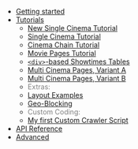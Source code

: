 - [<div class="ps-icon ps-icon-arrow-right"></div>Getting started](quickstart)
- [<div class="ps-icon ps-icon-book"></div>Tutorials](tutorials)
  - [<div class="ps-icon navbar-menu-icon ps-icon-arrow-right"></div>New Single Cinema Tutorial](tutorials/kino-gmunden.at.md)
  - [<div class="ps-icon navbar-menu-icon ps-icon-arrow-right"></div>Single Cinema Tutorial](tutorials/daskino.at.md)
  - [<div class="ps-icon navbar-menu-icon ps-icon-arrow-right"></div>Cinema Chain Tutorial](tutorials/filmpalast-kino.de.md)
  - [<div class="ps-icon navbar-menu-icon ps-icon-wand"></div>Movie Pages Tutorial](tutorials/kinolenzburg.ch.md)
  - [<div class="ps-icon navbar-menu-icon ps-icon-wand"></div> `<div>`-based Showtimes Tables](tutorials/div-based-showtimes-tables.md)
  - [<div class="ps-icon navbar-menu-icon ps-icon-wand"></div>Multi Cinema Pages, Variant A](tutorials/multi-cinema-pages-variant-a.md)
  - [<div class="ps-icon navbar-menu-icon ps-icon-wand"></div>Multi Cinema Pages, Variant B](tutorials/multi-cinema-pages-variant-b.md)
  - <span style="color: gray;">Extras:</span>
  - [<div class="ps-icon navbar-menu-icon ps-icon-browser"></div> Layout Examples](tutorials/layout-examples.md)
  - [<div class="ps-icon navbar-menu-icon ps-icon-world"></div> Geo-Blocking](tutorials/geo-blocking.md)
  - <span style="color: gray;">Custom Coding:</span>
  - [<div class="ps-icon navbar-menu-icon ps-icon-lab"></div> My first Custom Crawler Script](tutorials/my-first-custom-crawler-script.md)
- [<div class="ps-icon ps-icon-puzzle"></div>API Reference](api)
- [<div class="ps-icon ps-icon-wand"></div>Advanced](advanced/post-requests.md)
